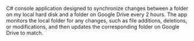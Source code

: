 C# console application designed to synchronize changes between a folder on my local hard disk and a folder on Google Drive every 2 hours. The app monitors the local folder for any changes, such as file additions, deletions, or modifications, and then updates the corresponding folder on Google Drive to match. 
